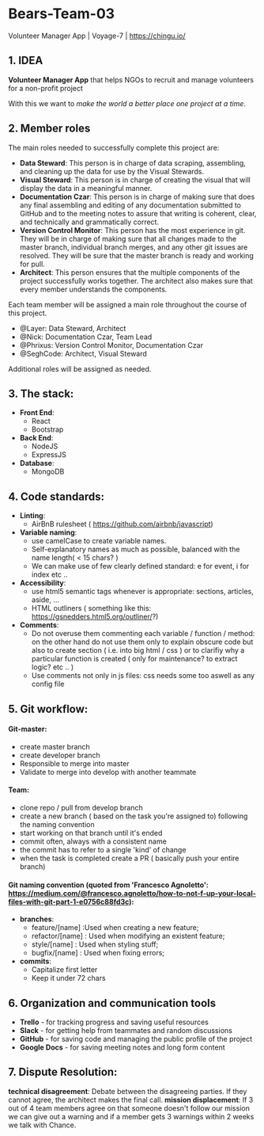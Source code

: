 # Bears-Team-03
Volunteer Manager App | Voyage-7 | https://chingu.io/

## 1. IDEA
**Volunteer Manager App** that helps NGOs to recruit and manage volunteers for a non-profit project

With this we want to *make the world a better place one project at a time*.

## 2. Member roles
The main roles needed to successfully complete this project are:

* **Data Steward**:
This person is in charge of data scraping, assembling, and cleaning up the data for use by the Visual Stewards.
* **Visual Steward**:
This person is in charge of creating the visual that will display the data in a meaningful manner.
* **Documentation Czar**:
This person is in charge of making sure that does any final assembling and editing of any documentation submitted to GitHub and to the meeting notes to assure that writing is coherent, clear, and technically and grammatically correct.
* **Version Control Monitor**:
This person has the most experience in git. They will be in charge of making sure that all changes made to the master branch, individual branch merges, and any other git issues are resolved. They will be sure that the master branch is ready and working for pull.
* **Architect**:
This person ensures that the multiple components of the project successfully works together. The architect also makes sure that every member understands the components.

Each team member will be assigned a main role throughout the course of this project.

* @Layer: Data Steward, Architect
* @Nick: Documentation Czar, Team Lead
* @Phrixus: Version Control Monitor, Documentation Czar
* @SeghCode: Architect, Visual Steward 

Additional roles will be assigned as needed.

## 3. The stack:
* **Front End**:
  * React
  * Bootstrap
* **Back End**:
  * NodeJS
  * ExpressJS
* **Database**:
  * MongoDB

## 4. Code standards: 
* **Linting**: 
  * AirBnB rulesheet ( https://github.com/airbnb/javascript)
* **Variable naming**:
  * use camelCase to create variable names.
  * Self-explanatory names as much as possible, balanced with the name length( < 15 chars? )
  * We can make use of few clearly defined standard: e for event, i for index etc ..
* **Accessibility**:
  * use html5 semantic tags whenever is appropriate: sections, articles, aside, …
  * HTML outliners ( something like this: https://gsnedders.html5.org/outliner/?)
* **Comments**:
  * Do not overuse them commenting each variable / function / method: on the other hand do not use them only to explain obscure code but also to create section ( i.e. into big html / css ) or to clarifiy why a particular function is created ( only for maintenance? to extract logic? etc .. )
  * Use comments not only in js files: css needs some too aswell as any config file

## 5. Git workflow: 
#### Git-master:
- create master branch
- create developer branch
- Responsible to merge into master
- Validate to merge into develop with another teammate

#### Team:

- clone repo / pull from develop branch
- create a new branch ( based on the task you're assigned to) following the naming convention
- start working on that branch until it's ended
- commit often, always with a consistent name
- the commit has to refer to a single 'kind' of change
- when the task is completed create a PR ( basically push your entire branch)

#### Git naming convention (quoted from 'Francesco Agnoletto': https://medium.com/@francesco.agnoletto/how-to-not-f-up-your-local-files-with-git-part-1-e0756c88fd3c):
* **branches**: 
  - feature/[name] :Used when creating a new feature; 
  - refactor/[name] : Used when modifying an existent feature; 
  - style/[name] : Used when styling stuff; 
  - bugfix/[name] : Used when fixing errors;
* **commits**: 
  - Capitalize first letter 
  - Keep it under 72 chars

## 6. Organization and communication tools
* **Trello** - for tracking progress and saving useful resources
* **Slack** - for getting help from teammates and random discussions
* **GitHub** - for saving code and managing the public profile of the project
* **Google Docs** - for saving meeting notes and long form content

## 7. Dispute Resolution:

**technical disagreement**:
Debate between the disagreeing parties. If they cannot agree, the architect makes the final call.
**mission displacement**:
If 3 out of 4 team members agree on that someone doesn't follow our mission we can give out a warning and if a member gets 3 warnings within 2 weeks we talk with Chance.